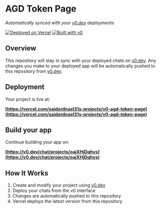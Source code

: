 # AGD Token Page

*Automatically synced with your [v0.dev](https://v0.dev) deployments*

[![Deployed on Vercel](https://img.shields.io/badge/Deployed%20on-Vercel-black?style=for-the-badge&logo=vercel)](https://vercel.com/saidordnael31s-projects/v0-agd-token-page)
[![Built with v0](https://img.shields.io/badge/Built%20with-v0.dev-black?style=for-the-badge)](https://v0.dev/chat/projects/oajXHjDqhvs)

## Overview

This repository will stay in sync with your deployed chats on [v0.dev](https://v0.dev).
Any changes you make to your deployed app will be automatically pushed to this repository from [v0.dev](https://v0.dev).

## Deployment

Your project is live at:

**[https://vercel.com/saidordnael31s-projects/v0-agd-token-page](https://vercel.com/saidordnael31s-projects/v0-agd-token-page)**

## Build your app

Continue building your app on:

**[https://v0.dev/chat/projects/oajXHjDqhvs](https://v0.dev/chat/projects/oajXHjDqhvs)**

## How It Works

1. Create and modify your project using [v0.dev](https://v0.dev)
2. Deploy your chats from the v0 interface
3. Changes are automatically pushed to this repository
4. Vercel deploys the latest version from this repository
